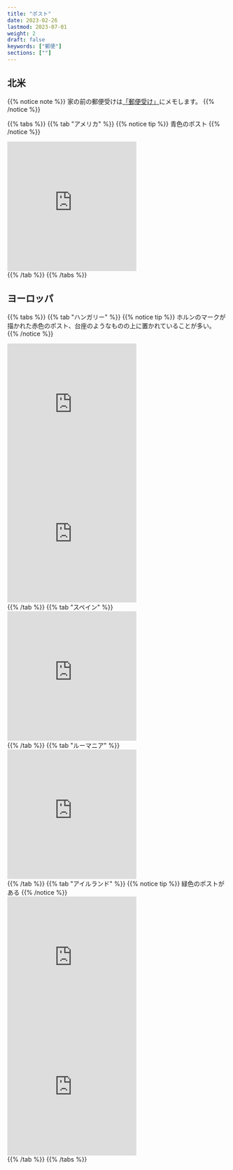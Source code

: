 ```yaml
---
title: "ポスト"
date: 2023-02-26
lastmod: 2023-07-01
weight: 2
draft: false
keywords: ["郵便"]
sections: [""]
---
```


## 北米

{{% notice note %}}
家の前の郵便受けは<a href="../../architecture/mailbox/">「郵便受け」</a>にメモします。
{{% /notice %}}

{{% tabs %}}
{{% tab "アメリカ" %}}
{{% notice tip %}}
青色のポスト
{{% /notice %}}
<div class="googlemap-if">
<iframe src="https://www.google.com/maps/embed?pb=!4v1677589516695!6m8!1m7!1sHNaJzXcfSzuOlsNtd8mDPw!2m2!1d40.69835073046955!2d-73.99632657199484!3f167.1379522264013!4f-11.073600560663323!5f3.325193203789971" width="295" height="295" style="border:0;" allowfullscreen="" loading="lazy" referrerpolicy="no-referrer-when-downgrade"></iframe>
</div>
{{% /tab %}}
{{% /tabs %}}


## ヨーロッパ


{{% tabs %}}
{{% tab "ハンガリー" %}}
{{% notice tip %}}
ホルンのマークが描かれた赤色のポスト、台座のようなものの上に置かれていることが多い。
{{% /notice %}}
<div class="googlemap-if">
<iframe src="https://www.google.com/maps/embed?pb=!4v1677662222985!6m8!1m7!1sujzB3uOCCaIKiN5EyApiRg!2m2!1d47.50106297334047!2d19.03251385280797!3f338.2959812421605!4f-8.944276834279336!5f3.325193203789971" width="295" height="295" style="border:0;" allowfullscreen="" loading="lazy" referrerpolicy="no-referrer-when-downgrade"></iframe>
<iframe src="https://www.google.com/maps/embed?pb=!4v1677662331451!6m8!1m7!1sPwqIQamwpXGxxssNc-cTbA!2m2!1d47.49914674465083!2d19.03597048341954!3f226.6678255128819!4f-6.40736318622713!5f2.5075643951492794" width="295" height="295" style="border:0;" allowfullscreen="" loading="lazy" referrerpolicy="no-referrer-when-downgrade"></iframe>
</div>
{{% /tab %}}
{{% tab "スペイン" %}}
<div class="googlemap-if">
<iframe src="https://www.google.com/maps/embed?pb=!4v1679556740976!6m8!1m7!1sqPAXwNHHZMNLtLM3YQtkFw!2m2!1d39.47124124807391!2d-0.385838300193347!3f280.72847340143625!4f-8.296215444139605!5f3.3220638746280917" width="295" height="295" style="border:0;" allowfullscreen="" loading="lazy" referrerpolicy="no-referrer-when-downgrade"></iframe>
</div>
{{% /tab %}}
{{% tab "ルーマニア" %}}
<div class="googlemap-if">
<iframe src="https://www.google.com/maps/embed?pb=!4v1680077869555!6m8!1m7!1s8pniW69NpYiPfHCDsN26gw!2m2!1d47.18184264603725!2d24.13340744804076!3f134.30252925366528!4f-18.644864683155404!5f3.325193203789971" width="295" height="295" style="border:0;" allowfullscreen="" loading="lazy" referrerpolicy="no-referrer-when-downgrade"></iframe>
</div>
{{% /tab %}}
{{% tab "アイルランド" %}}
{{% notice tip %}}
<span class="quiz">緑色</span>のポストがある
{{% /notice %}}
<div class="googlemap-if">
<iframe src="https://www.google.com/maps/embed?pb=!4v1681292108757!6m8!1m7!1shQ4GFBDKdI2rT6lrYpDJ_g!2m2!1d51.54894965380621!2d-9.265640754378312!3f67.08916956102632!4f-13.548506061454404!5f3.0852298048143205" width="295" height="295" style="border:0;" allowfullscreen="" loading="lazy" referrerpolicy="no-referrer-when-downgrade"></iframe>
<iframe src="https://www.google.com/maps/embed?pb=!4v1681292620310!6m8!1m7!1se8_D2BgGPvBD2jPk2xzP3Q!2m2!1d53.21769833689176!2d-6.663825971392787!3f298.2652766429542!4f-10.24486991885658!5f3.3239967495123737" width="295" height="295" style="border:0;" allowfullscreen="" loading="lazy" referrerpolicy="no-referrer-when-downgrade"></iframe>
</div>
{{% /tab %}}
{{% /tabs %}}

